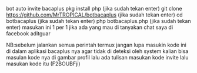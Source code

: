 bot auto invite bacaplus
pkg install php      (jika sudah tekan enter)
git clone https://github.com/MrTROPICAL/botbacaplus          (jika sudah tekan enter)
cd botbacaplus    (jika sudah tekan enter)
php botbacaplus.php           (jika sudah tekan enter)
masukan ini 1 per 1 jika ada yang mau di tanyakan chat saya di facebook aditguar


NB:sebelum jalankan semua perintah termux jangan lupa masukin kode ini di dalam aplikasi bacaplus nya agar tidak di deteksi oleh system kalian bisa masulan kode nya di gambar profil lalu ada tulisan masukan kode invite lalu masukan kode itu (F2BOUBFji)
